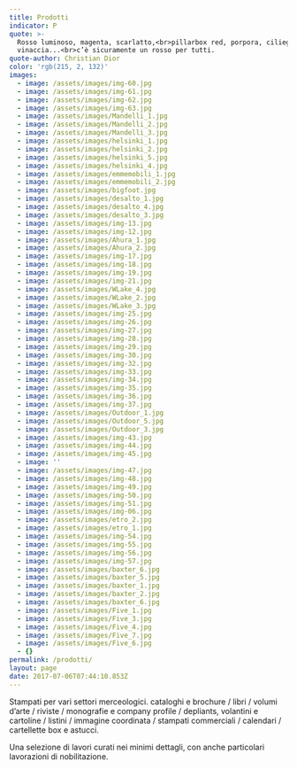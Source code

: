 ```yaml
---
title: Prodotti
indicator: P
quote: >-
  Rosso luminoso, magenta, scarlatto,<br>pillarbox red, porpora, ciliegio,
  vinaccia...<br>c’è sicuramente un rosso per tutti.
quote-author: Christian Dior
color: 'rgb(215, 2, 132)'
images:
  - image: /assets/images/img-60.jpg
  - image: /assets/images/img-61.jpg
  - image: /assets/images/img-62.jpg
  - image: /assets/images/img-63.jpg
  - image: /assets/images/Mandelli_1.jpg
  - image: /assets/images/Mandelli_2.jpg
  - image: /assets/images/Mandelli_3.jpg
  - image: /assets/images/helsinki_1.jpg
  - image: /assets/images/helsinki_2.jpg
  - image: /assets/images/helsinki_5.jpg
  - image: /assets/images/helsinki_4.jpg
  - image: /assets/images/emmemobili_1.jpg
  - image: /assets/images/emmemobili_2.jpg
  - image: /assets/images/bigfoot.jpg
  - image: /assets/images/desalto_1.jpg
  - image: /assets/images/desalto_4.jpg
  - image: /assets/images/desalto_3.jpg
  - image: /assets/images/img-13.jpg
  - image: /assets/images/img-12.jpg
  - image: /assets/images/Ahura_1.jpg
  - image: /assets/images/Ahura_2.jpg
  - image: /assets/images/img-17.jpg
  - image: /assets/images/img-18.jpg
  - image: /assets/images/img-19.jpg
  - image: /assets/images/img-21.jpg
  - image: /assets/images/WLake_4.jpg
  - image: /assets/images/WLake_2.jpg
  - image: /assets/images/WLake_3.jpg
  - image: /assets/images/img-25.jpg
  - image: /assets/images/img-26.jpg
  - image: /assets/images/img-27.jpg
  - image: /assets/images/img-28.jpg
  - image: /assets/images/img-29.jpg
  - image: /assets/images/img-30.jpg
  - image: /assets/images/img-32.jpg
  - image: /assets/images/img-33.jpg
  - image: /assets/images/img-34.jpg
  - image: /assets/images/img-35.jpg
  - image: /assets/images/img-36.jpg
  - image: /assets/images/img-37.jpg
  - image: /assets/images/Outdoor_1.jpg
  - image: /assets/images/Outdoor_5.jpg
  - image: /assets/images/Outdoor_3.jpg
  - image: /assets/images/img-43.jpg
  - image: /assets/images/img-44.jpg
  - image: /assets/images/img-45.jpg
  - image: ''
  - image: /assets/images/img-47.jpg
  - image: /assets/images/img-48.jpg
  - image: /assets/images/img-49.jpg
  - image: /assets/images/img-50.jpg
  - image: /assets/images/img-51.jpg
  - image: /assets/images/img-06.jpg
  - image: /assets/images/etro_2.jpg
  - image: /assets/images/etro_1.jpg
  - image: /assets/images/img-54.jpg
  - image: /assets/images/img-55.jpg
  - image: /assets/images/img-56.jpg
  - image: /assets/images/img-57.jpg
  - image: /assets/images/baxter_6.jpg
  - image: /assets/images/baxter_5.jpg
  - image: /assets/images/baxter_1.jpg
  - image: /assets/images/baxter_2.jpg
  - image: /assets/images/baxter_6.jpg
  - image: /assets/images/Five_1.jpg
  - image: /assets/images/Five_3.jpg
  - image: /assets/images/Five_4.jpg
  - image: /assets/images/Five_7.jpg
  - image: /assets/images/Five_6.jpg
  - {}
permalink: /prodotti/
layout: page
date: 2017-07-06T07:44:10.853Z
---
```

Stampati per vari settori merceologici. cataloghi e brochure / libri / volumi d’arte / riviste / monografie e company profile / depliants, volantini e cartoline / listini / immagine coordinata / stampati commerciali / calendari / cartellette box e astucci.

Una selezione di lavori curati nei minimi dettagli, con anche particolari lavorazioni di nobilitazione.
